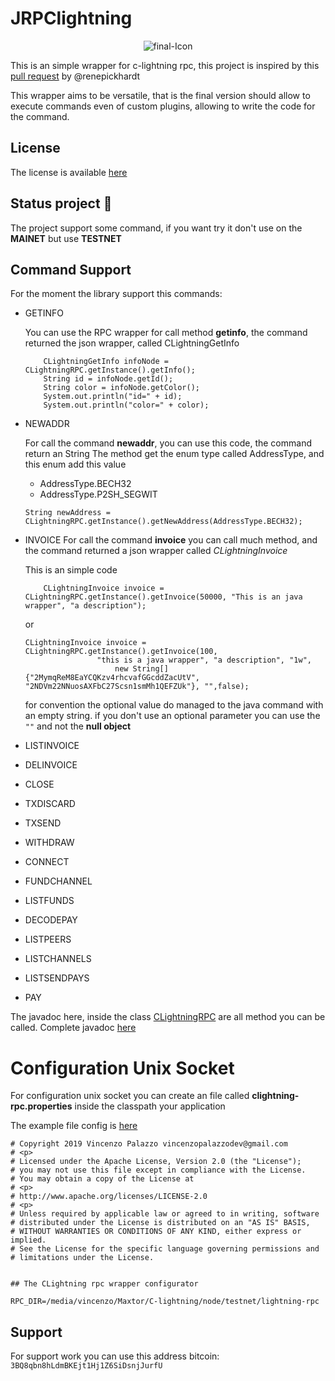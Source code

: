 # JRPClightning

<p align="center">
    <img src="https://i.ibb.co/tKG2Kkq/final-Icon.png" alt="final-Icon" border="0">
</p>

This is an simple wrapper for c-lightning rpc, this project is inspired by this 
[pull request](https://github.com/ElementsProject/lightning/pull/2223) by @renepickhardt

This  wrapper aims to be versatile, that is the final version should allow to execute commands even of custom plugins, allowing to write the code for the command.

## License
The license is available [here](https://www.apache.org/licenses/LICENSE-2.0) 

## Status project :construction:
The project support some command, if you want try it don't use on the **MAINET** but use **TESTNET**

## Command Support

For the moment the library support this commands:

- GETINFO

    You can use the RPC wrapper for call method **getinfo**, the command returned the 
    json wrapper, called CLightningGetInfo
    
    ```
        CLightningGetInfo infoNode = CLightningRPC.getInstance().getInfo();
        String id = infoNode.getId();
        String color = infoNode.getColor();
        System.out.println("id=" + id);
        System.out.println("color=" + color);
    ```
    
- NEWADDR

    For call the command **newaddr**, you can use this code, the command return an String
    The method get the enum type called AddressType, and this enum add this value
    - AddressType.BECH32
    - AddressType.P2SH_SEGWIT
    
    ```
    String newAddress = CLightningRPC.getInstance().getNewAddress(AddressType.BECH32);
    ```
- INVOICE
    For call the command **invoice** you can call much method, and the command returned
    a json wrapper called _CLightningInvoice_
    
    This is an simple code
    
    ```
        CLightningInvoice invoice = CLightningRPC.getInstance().getInvoice(50000, "This is an java wrapper", "a description");
    ```
    or 
    
    ```
    CLightningInvoice invoice = CLightningRPC.getInstance().getInvoice(100,
                    "this is a java wrapper", "a description", "1w",
                        new String[]{"2MymqReM8EaYCQKzv4rhcvafGGcddZacUtV", "2NDVm22NNuosAXFbC27Scsn1smMh1QEFZUk"}, "",false);  
    ```
  for convention the optional value do managed to the java command with an empty string.
  if you don't use an optional parameter you can use the `""` and not the **null object**
- LISTINVOICE
- DELINVOICE
- CLOSE
- TXDISCARD
- TXSEND
- WITHDRAW
- CONNECT
- FUNDCHANNEL
- LISTFUNDS
- DECODEPAY
- LISTPEERS
- LISTCHANNELS
- LISTSENDPAYS
- PAY

The javadoc here, inside the class [CLightningRPC](https://vincenzopalazzo.github.io/JRPClightning/jrpc/clightning/CLightningRPC.html) are all method you can be called.
Complete javadoc [here](https://vincenzopalazzo.github.io/JRPClightning/)

# Configuration Unix Socket
For configuration unix socket you can create an file called **clightning-rpc.properties** inside the classpath your application

The example file config is [here](https://github.com/vincenzopalazzo/JRPClightning/blob/master/src/main/resources/clightning-rpc.properties)

```
# Copyright 2019 Vincenzo Palazzo vincenzopalazzodev@gmail.com
# <p>
# Licensed under the Apache License, Version 2.0 (the "License");
# you may not use this file except in compliance with the License.
# You may obtain a copy of the License at
# <p>
# http://www.apache.org/licenses/LICENSE-2.0
# <p>
# Unless required by applicable law or agreed to in writing, software
# distributed under the License is distributed on an "AS IS" BASIS,
# WITHOUT WARRANTIES OR CONDITIONS OF ANY KIND, either express or implied.
# See the License for the specific language governing permissions and
# limitations under the License.


## The CLightning rpc wrapper configurator

RPC_DIR=/media/vincenzo/Maxtor/C-lightning/node/testnet/lightning-rpc
```


## Support
For support work you can use this address bitcoin: `3BQ8qbn8hLdmBKEjt1Hj1Z6SiDsnjJurfU`